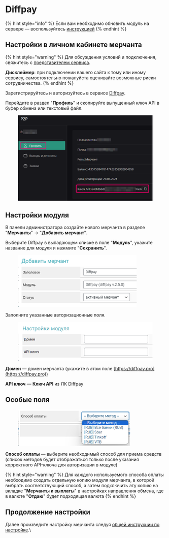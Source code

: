 # Diffpay

{% hint style="info" %}
Если вам необходимо обновить модуль на сервере — воспользуйтесь [инструкцией](https://premium.gitbook.io/main/osnovnye-nastroiki/faq/obnovlenie-failov-skripta-na-servere/kak-obnovit-faily-na-servere#moduli-merchantov-i-avtovyplat)
{% endhint %}

## Настройки в личном кабинете мерчанта

{% hint style="warning" %}
Для обсуждения условий и подключения, свяжитесь с [представителем сервиса](https://t.me/diffpay).

**Дисклеймер**: при подключении вашего сайта к тому или иному сервису, самостоятельно пожалуйста оценивайте возможные риски сотрудничества.
{% endhint %}

Зарегистрируйтесь и авторизуйтесь в сервисе [Diffpay](https://diffpay.pro/login).&#x20;

Перейдите в раздел "**Профиль**" и скопируйте выпущенный ключ API в буфер обмена или текстовый файл.

<figure><img src="../../../.gitbook/assets/image (1916).png" alt="" width="563"><figcaption></figcaption></figure>

## Настройки модуля

В панели администратора создайте нового мерчанта в разделе "**Мерчанты**" -> "**Добавить мерчант".**

Выберите Diffpay в выпадающем списке в поле "**Модуль**", укажите название для модуля и нажмите "**Сохранить**".

<figure><img src="../../../.gitbook/assets/image (1915).png" alt="" width="374"><figcaption></figcaption></figure>

Заполните указанные авторизационные поля.

<figure><img src="../../../.gitbook/assets/image (1956).png" alt="" width="455"><figcaption></figcaption></figure>

**Домен** — домен мерчанта (укажите в этом поле [https://diffpay.pro](https://diffpay.pro))

**API ключ** — **Ключ API** из ЛК Diffpay

## Особые поля

<figure><img src="../../../.gitbook/assets/image (1913).png" alt="" width="353"><figcaption></figcaption></figure>

**Способ оплаты** — выберите необходимый способ для приема средств (список методов будет отображаться только после указания корректного API-ключа для авторизации в модуле)

{% hint style="warning" %}
Для каждого используемого способа оплаты необходимо создать отдельную копию модуля мерчанта, в которой выбрать соответствующий способ, а затем подключить эту копию на вкладке "**Мерчанты и выплаты**" в настройках направления обмена, где в валюте "**Отдаю**" будет подходящая валюта
{% endhint %}

## Продолжение настройки

Далее произведите настройку мерчанта следуя [общей инструкции по настройке](https://premium.gitbook.io/rukovodstvo-polzovatelya/osnovnye-nastroiki/merchanty-i-avtovyplaty/merchanty/obshie-nastroiki-merchantov).\
